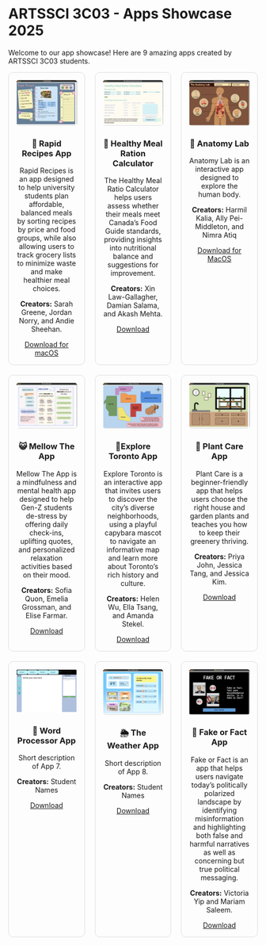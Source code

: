 # ARTSSCI 3C03 - Apps Showcase 2025

Welcome to our app showcase! Here are 9 amazing apps created by ARTSSCI 3C03 students.

<style>
  .app-grid {
    display: grid;
    grid-template-columns: repeat(3, 1fr);
    gap: 20px;
  }
  .app-card {
    border: 1px solid #ddd;
    border-radius: 10px;
    padding: 15px;
    text-align: center;
  }
  .app-card img {
    width: 100%;
    max-height: 150px;
/*     object-fit: cover; */
    border-radius: 5px;
  }
</style>

<div class="app-grid">
  
  <div class="app-card">
    <img src="images/app1.png" alt="App 1">
    <h3>🥕 Rapid Recipes App</h3>
    <p>Rapid Recipes is an app designed to help university students plan affordable, balanced meals by sorting recipes by price and food groups, while also allowing users to track grocery lists to minimize waste and make healthier meal choices.</p>
    <p><strong>Creators:</strong> Sarah Greene, Jordan Norry, and Andie Sheehan.</p>
    <a href="app1-download-link" target="_blank">Download for macOS</a>
  </div>

  <div class="app-card">
    <img src="images/app2.png" alt="App 2">
    <h3>🥗 Healthy Meal Ration Calculator</h3>
    <p>The Healthy Meal Ratio Calculator helps users assess whether their meals meet Canada’s Food Guide standards, providing insights into nutritional balance and suggestions for improvement.</p>
    <p><strong>Creators:</strong> Xin Law-Gallagher, Damian Salama, and Akash Mehta.</p>
    <a href="app2-download-link" target="_blank">Download</a>
  </div>

  <div class="app-card">
    <img src="images/app3.png" alt="App 3">
    <h3>🧠 Anatomy Lab</h3>
    <p>Anatomy Lab is an interactive app designed to explore the human body.</p>
    <p><strong>Creators:</strong> Harmil Kalia, Ally Pei-Middleton, and Nimra Atiq</p>
    <a href="https://mcmasteru365-my.sharepoint.com/:u:/g/personal/navarrol_mcmaster_ca/EQ3YscxWEwdJgLI4sd5PIH4B5dAGOeHQ4B5eJlWzSE19mg?e=taudje" target="_blank">Download for MacOS</a>
  </div>

  <div class="app-card">
    <img src="images/app4.png" alt="App 4">
    <h3>😺 Mellow The App</h3>
    <p>Mellow The App is a mindfulness and mental health app designed to help Gen-Z students de-stress by offering daily check-ins, uplifting quotes, and personalized relaxation activities based on their mood.</p>
    <p><strong>Creators:</strong> Sofia Quon, Emelia Grossman, and Elise Farmar.</p>
    <a href="app4-download-link" target="_blank">Download</a>
  </div>

  <div class="app-card">
    <img src="images/app5.png" alt="App 5">
    <h3>📍Explore Toronto App</h3>
    <p>Explore Toronto is an interactive app that invites users to discover the city’s diverse neighborhoods, using a playful capybara mascot to navigate an informative map and learn more about Toronto’s rich history and culture.</p>
    <p><strong>Creators:</strong> Helen Wu, Ella Tsang, and Amanda Stekel.</p>
    <a href="app5-download-link" target="_blank">Download</a>
  </div>

  <div class="app-card">
    <img src="images/app6.png" alt="App 6">
    <h3>🌱 Plant Care App</h3>
    <p>Plant Care is a beginner-friendly app that helps users choose the right house and garden plants and teaches you how to keep their greenery thriving.</p>
    <p><strong>Creators:</strong> Priya John, Jessica Tang, and Jessica Kim.</p>
    <a href="app6-download-link" target="_blank">Download</a>
  </div>

  <div class="app-card">
    <img src="images/app7.png" alt="App 7">
    <h3>📝 Word Processor App</h3>
    <p>Short description of App 7.</p>
    <p><strong>Creators:</strong> Student Names</p>
    <a href="app7-download-link" target="_blank">Download</a>
  </div>

  <div class="app-card">
    <img src="images/app8.png" alt="App 8">
    <h3>🌦️ The Weather App</h3>
    <p>Short description of App 8.</p>
    <p><strong>Creators:</strong> Student Names</p>
    <a href="app8-download-link" target="_blank">Download</a>
  </div>

  <div class="app-card">
    <img src="images/app9.png" alt="App 9">
    <h3>🧐 Fake or Fact App</h3>
    <p>Fake or Fact is an app that helps users navigate today’s politically polarized landscape by identifying misinformation and highlighting both false and harmful narratives as well as concerning but true political messaging.</p>
    <p><strong>Creators:</strong> Victoria Yip	and Mariam Saleem.</p>
    <a href="app9-download-link" target="_blank">Download</a>
  </div>

</div>
